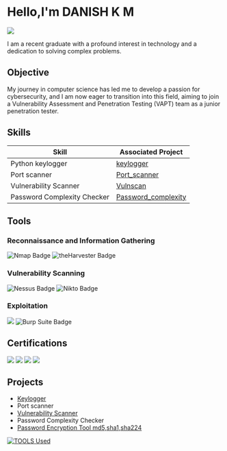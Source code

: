 # Hello,I'm DANISH K M                               

<a href="https://www.linkedin.com/in/danish-k-m-14b24a213/"><img src="https://img.shields.io/badge/-LinkedIn-0072b1?&style=for-the-badge&logo=linkedin&logoColor=white" /></a>


I am a recent graduate with a profound interest in technology and a dedication to solving complex problems.

## Objective


My journey in computer science has led me to develop a passion for cybersecurity, and I am now eager to transition into this field, aiming to join a Vulnerability Assessment and Penetration Testing (VAPT) team as a junior penetration tester.

## Skills

| Skill                                         | Associated Project         |
|-----------------------------------------------|----------------------------|
|Python keylogger| <a href="https://github.com/danishkm/Keylogger-">keylogger</a>
|Port scanner| <a href="https://github.com/danishkm/Keylogger-">Port_scanner</a>|
|Vulnerability Scanner| <a href="https://github.com/danishkm/Keylogger-">Vulnscan</a>
|Password Complexity Checker| <a href="https://github.com/danishkm/Keylogger-">Password_complexity</a>


## Tools

### Reconnaissance and Information Gathering
<div>
 <img src="https://img.shields.io/badge/Nmap-blue?logo=nmap&style=flat-square" alt="Nmap Badge">

<img src="https://img.shields.io/badge/theHarvester-orange?style=flat-square" alt="theHarvester Badge">

### Vulnerability Scanning
<div>
    <img src="https://img.shields.io/badge/Nessus-green?style=flat-square&logo=tenable" alt="Nessus Badge">
    <img src="https://img.shields.io/badge/Nikto-lightgrey?style=flat-square" alt="Nikto Badge">

</div>

### Exploitation 
<div>
    <img src="https://img.shields.io/badge/Metasploit-blue?style=flat-square&logo=metasploit">
 <img src="https://img.shields.io/badge/Burp%20Suite-red?style=flat-square&logo=burpsuite" alt="Burp Suite Badge">


</div>

## Certifications
<div>
<img src="https://badgen.net/badge/eJPTv2/Pentester/blue?icon=terminal&labelColor=333333" />
<img src="https://badgen.net/badge/ISC2%20CC/Cybersecurity/A4D65E?icon=shield&labelColor=333333" />
<img src="https://badgen.net/badge/NSE%201/Network%20Security/green?icon=network_wifi&labelColor=333333" />
<img src="https://badgen.net/badge/NSE%202/Network%20Security/blue?icon=network_wifi&labelColor=333333" />
</div>

## Projects
- <a href=https://github.com/danishkm/Keylogger>Keylogger</a> 
- Port scanner
- <a href=https://github.com/danishkm/Vulnerability-Scanner>Vulnerability Scanner</a>
- Password Complexity Checker
- <a href=https://github.com/danishkm/Password-Encryption-Tool>Password Encryption Tool md5,sha1,sha224<a>
  
[![TOOLS Used](https://skillicons.dev/icons?i=wireshark,SIEM)](https://skillicons.dev)
